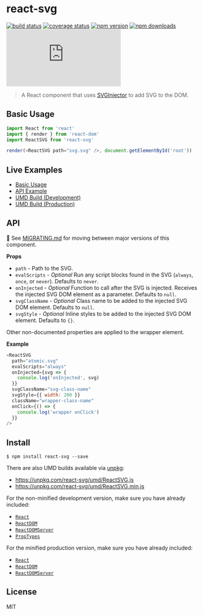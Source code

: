 # react-svg

[![build status](https://img.shields.io/travis/tanem/react-svg/master.svg?style=flat-square)](https://travis-ci.org/tanem/react-svg)
[![coverage status](https://img.shields.io/codecov/c/github/tanem/react-svg.svg?style=flat-square)](https://codecov.io/gh/tanem/react-svg)
[![npm version](https://img.shields.io/npm/v/react-svg.svg?style=flat-square)](https://www.npmjs.com/package/react-svg)
[![npm downloads](https://img.shields.io/npm/dm/react-svg.svg?style=flat-square)](https://www.npmjs.com/package/react-svg)
[![gzip size](https://img.badgesize.io/https://unpkg.com/react-svg/umd/ReactSVG.min.js?compression=gzip&label=gzip%20size&style=flat-square)](https://unpkg.com/react-svg/umd/)

> A React component that uses [SVGInjector](https://github.com/tanem/SVGInjector) to add SVG to the DOM.

## Basic Usage

```js
import React from 'react'
import { render } from 'react-dom'
import ReactSVG from 'react-svg'

render(<ReactSVG path="svg.svg" />, document.getElementById('root'))
```

## Live Examples

- [Basic Usage](https://codesandbox.io/s/81lmrj4x28)
- [API Example](https://codesandbox.io/s/1v112980xq)
- [UMD Build (Development)](https://codesandbox.io/s/kkm3jzpq57)
- [UMD Build (Production)](https://codesandbox.io/s/7zy9rx82yq)

## API

:eyes: See [MIGRATING.md](MIGRATING.md) for moving between major versions of this component.

**Props**

* `path` - Path to the SVG.
* `evalScripts` - _Optional_ Run any script blocks found in the SVG (`always`, `once`, or `never`). Defaults to `never`.
* `onInjected` - _Optional_ Function to call after the SVG is injected. Receives the injected SVG DOM element as a parameter. Defaults to `null`.
* `svgClassName` - _Optional_ Class name to be added to the injected SVG DOM element. Defaults to `null`.
* `svgStyle` - _Optional_ Inline styles to be added to the injected SVG DOM element. Defaults to `{}`.

Other non-documented properties are applied to the wrapper element.

**Example**

```js
<ReactSVG
  path="atomic.svg"
  evalScripts="always"
  onInjected={svg => {
    console.log('onInjected', svg)
  }}
  svgClassName="svg-class-name"
  svgStyle={{ width: 200 }}
  className="wrapper-class-name"
  onClick={() => {
    console.log('wrapper onClick')
  }}
/>
```

## Install

```
$ npm install react-svg --save
```

There are also UMD builds available via [unpkg](https://unpkg.com/):

* https://unpkg.com/react-svg/umd/ReactSVG.js
* https://unpkg.com/react-svg/umd/ReactSVG.min.js

For the non-minified development version, make sure you have already included:

* [`React`](https://unpkg.com/react/umd/react.development.js)
* [`ReactDOM`](https://unpkg.com/react-dom/umd/react-dom.development.js)
* [`ReactDOMServer`](https://unpkg.com/react-dom/umd/react-dom-server.browser.development.js)
* [`PropTypes`](https://unpkg.com/prop-types/prop-types.js)

For the minified production version, make sure you have already included:

* [`React`](https://unpkg.com/react/umd/react.production.min.js)
* [`ReactDOM`](https://unpkg.com/react-dom/umd/react-dom.production.min.js)
* [`ReactDOMServer`](https://unpkg.com/react-dom/umd/react-dom-server.browser.production.min.js)

## License

MIT
